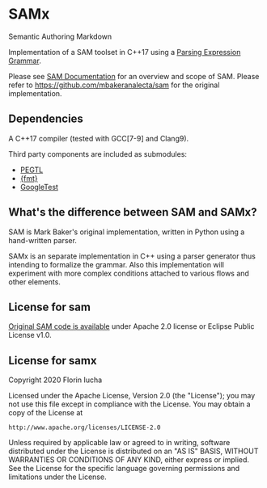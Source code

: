 SAMx
====

Semantic Authoring Markdown

Implementation of a SAM toolset in C++17 using a
[Parsing Expression Grammar](https://en.wikipedia.org/wiki/Parsing_expression_grammar).

Please see [SAM Documentation](https://mbakeranalecta.github.io/sam/) for 
an overview and scope of SAM. Please refer to
https://github.com/mbakeranalecta/sam for the original implementation.

Dependencies
------------

A C++17 compiler (tested with GCC[7-9] and Clang9).

Third party components are included as submodules:

   * [PEGTL](https://github.com/taocpp/PEGTL/)
   * [{fmt}](https://github.com/fmtlib/fmt)
   * [GoogleTest](https://github.com/google/googletest)

What's the difference between SAM and SAMx?
-------------------------------------------

SAM is Mark Baker's original implementation, written in Python using a
hand-written parser.

SAMx is an separate implementation in C++ using a parser generator thus
intending to formalize the grammar. Also this implementation will experiment
with more complex conditions attached to various flows and other elements.

License for sam
---------------

[Original SAM code is available](https://github.com/mbakeranalecta/sam/blob/master/license.txt)
under Apache 2.0 license or Eclipse Public License v1.0.

License for samx
----------------

Copyright 2020 Florin Iucha

Licensed under the Apache License, Version 2.0 (the "License");
you may not use this file except in compliance with the License.
You may obtain a copy of the License at

    http://www.apache.org/licenses/LICENSE-2.0

Unless required by applicable law or agreed to in writing, software
distributed under the License is distributed on an "AS IS" BASIS,
WITHOUT WARRANTIES OR CONDITIONS OF ANY KIND, either express or implied.
See the License for the specific language governing permissions and
limitations under the License.
